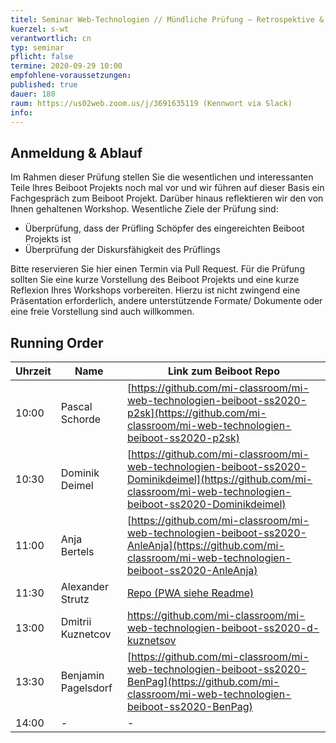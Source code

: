 ```yaml
---
titel: Seminar Web-Technologien // Mündliche Prüfung – Retrospektive & Vorstellungen von Beiboot Projekt und Workshop
kuerzel: s-wt
verantwortlich: cn
typ: seminar
pflicht: false
termine: 2020-09-29 10:00
empfohlene-voraussetzungen: 
published: true
dauer: 180
raum: https://us02web.zoom.us/j/3691635119 (Kennwort via Slack)
info: 
---
```


## Anmeldung & Ablauf
Im Rahmen dieser Prüfung stellen Sie die wesentlichen und interessanten Teile Ihres Beiboot Projekts noch mal vor und wir führen auf dieser Basis ein Fachgespräch zum Beiboot Projekt. Darüber hinaus reflektieren wir den von Ihnen gehaltenen Workshop. Wesentliche Ziele der Prüfung sind:
- Überprüfung, dass der Prüfling Schöpfer des eingereichten Beiboot Projekts ist
- Überprüfung der Diskursfähigkeit des Prüflings

Bitte reservieren Sie hier einen Termin via Pull Request. Für die Prüfung sollten Sie eine kurze Vorstellung des Beiboot Projekts und eine kurze Reflexion Ihres Workshops vorbereiten. Hierzu ist nicht zwingend eine Präsentation erforderlich, andere unterstützende Formate/ Dokumente oder eine freie Vorstellung sind auch willkommen.

## Running Order

| Uhrzeit |Name |Link zum Beiboot Repo|
| --- | --- | --- |
|10:00| Pascal Schorde | [https://github.com/mi-classroom/mi-web-technologien-beiboot-ss2020-p2sk](https://github.com/mi-classroom/mi-web-technologien-beiboot-ss2020-p2sk) |
|10:30 | Dominik Deimel | [https://github.com/mi-classroom/mi-web-technologien-beiboot-ss2020-Dominikdeimel](https://github.com/mi-classroom/mi-web-technologien-beiboot-ss2020-Dominikdeimel) |
|11:00 | Anja Bertels |  [https://github.com/mi-classroom/mi-web-technologien-beiboot-ss2020-AnleAnja](https://github.com/mi-classroom/mi-web-technologien-beiboot-ss2020-AnleAnja)
|11:30 | Alexander Strutz | [Repo (PWA siehe Readme)](https://github.com/mi-classroom/mi-web-technologien-beiboot-ss2020-astrutz) |
|13:00 | Dmitrii Kuznetcov | https://github.com/mi-classroom/mi-web-technologien-beiboot-ss2020-d-kuznetsov |
|13:30 | Benjamin Pagelsdorf | [https://github.com/mi-classroom/mi-web-technologien-beiboot-ss2020-BenPag](https://github.com/mi-classroom/mi-web-technologien-beiboot-ss2020-BenPag) |
|14:00 | - | - |

